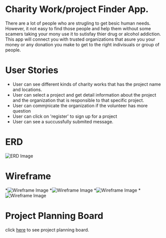 # Charity Work/project Finder App.
  There are a lot of people who are strugling to get besic human needs. However, it not easy to find those people and help them without some scamers taking your mony use it to sutisfay thier drug or alcohol addiction. This app will connect you with trusted organizations that asure you your money or any donation you make to get to the right indivisuals or group of people.

# User Stories
* User can see different kinds of charity works that has the    project name and locations.
* User can select a project and get detail information about the project and the organization that is responsible to that specific project.
* User can commjnicate the organization if the volunteer has more question
* User can click on 'register' to sign up for a project
* User can see a succussfully submited message.

# ERD 
![ERD Image](/public/charity_erd.png)

# Wireframe
*![Wireframe Image](/public/charity_wf.png)
*![Wireframe Image](/public/charity_wf-2.png)
*![Wireframe Image](/public/charity_wf-3.png)
*![Wireframe Image](/public/charity_wf-4.png)

# Project Planning Board
click [here](https://github.com/sophiemar27/my-charity-app/projects/1) to see project planning board.


  